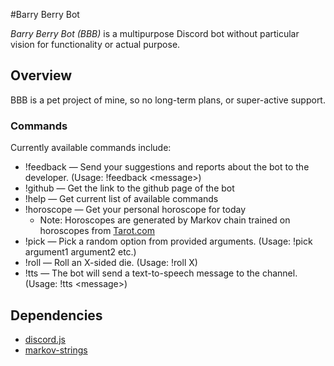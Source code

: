 #Barry Berry Bot

*Barry Berry Bot (BBB)* is a multipurpose Discord bot without particular vision for functionality or actual purpose.

## Overview
BBB is a pet project of mine, so no long-term plans, or super-active support.

### Commands
Currently available commands include:
* !feedback — Send your suggestions and reports about the bot to the developer. (Usage: !feedback \<message>)
* !github — Get the link to the github page of the bot
* !help — Get current list of available commands
* !horoscope — Get your personal horoscope for today
    * Note: Horoscopes are generated by Markov chain trained on horoscopes from [Tarot.com](https://www.tarot.com/)
* !pick — Pick a random option from provided arguments. (Usage: !pick argument1 argument2 etc.)
* !roll — Roll an X-sided die. (Usage: !roll X)
* !tts — The bot will send a text-to-speech message to the channel. (Usage: !tts \<message>)

## Dependencies
* [discord.js](https://discord.js.org)
* [markov-strings](https://www.npmjs.com/package/markov-strings)